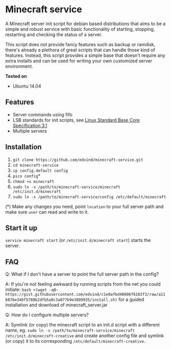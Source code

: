 Minecraft service
=================

A Minecraft server init script for debian based distributions that aims to be a simple and robust service with basic functionality of starting, stopping, restarting and checking the status of a server.

This script does not provide fancy features such as backup or ramdisk, there's already a plethora of great scripts that can handle those kind of features. Instead, this script provides a simple base that doesn't require any extra installs and can be used for writing your own customized server environment.

**Tested on**

- Ubuntu 14.04

Features
--------

- Server commands using fifo
- LSB standards for init scripts, see [Linux Standard Base Core Specification 3.1](http://refspecs.linuxbase.org/LSB_3.1.1/LSB-Core-generic/LSB-Core-generic/iniscrptact.html)
- Multiple servers

Installation
------------

1. `git clone https://github.com/edvind/minecraft-service.git`
2. `cd minecraft-service`
3. `cp config.default config`
4. `pico config`*
5. `chmod +x minecraft`
6. `sudo ln -s /path/to/minecraft-service/minecraft /etc/init.d/minecraft`
7. `sudo ln -s /path/to/minecraft-service/config /etc/default/minecraft`

(*) Make any changes you need, point `location` to your full server path and make sure `user` can read and write to it.

Start it up
-----------

`service minecraft start` (or `/etc/init.d/minecraft start`) starts the server.

FAQ
---

Q: What if I don't have a server to point the full server path in the config?

A: If you're not feeling awkward by running scripts from the net you could initiate: `bash <(wget -qO- https://gist.githubusercontent.com/edvind/c1e0afbd40006f6183f3/raw/a116876e340f5780b2dfb5a0c3a077b9e3899935/install.sh)` for a guided installation and download of minecraft_server.jar


Q: How do I configure multiple servers?

A: Symlink (or copy) the minecraft script to an init.d script with a different name, eg. `sudo ln -s /path/to/minecraft-service/minecraft /etc/init.d/minecraft-creative` and create another config file and symlink (or copy) it to its corresponding `/etc/default/minecraft-creative`.